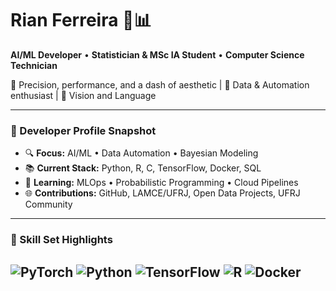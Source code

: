 # Rian Ferreira 🧠📊
**AI/ML Developer** • **Statistician & MSc IA Student** • **Computer Science Technician**

🎯 Precision, performance, and a dash of aesthetic  | 🧪 Data & Automation enthusiast  | 🤖 Vision and Language

---

### 🔧 Developer Profile Snapshot

- 🔍 **Focus:** AI/ML • Data Automation • Bayesian Modeling
- 📚 **Current Stack:** Python, R, C, TensorFlow, Docker, SQL
- 🧠 **Learning:** MLOps • Probabilistic Programming • Cloud Pipelines
- 🌐 **Contributions:** GitHub, LAMCE/UFRJ, Open Data Projects, UFRJ Community

---

### 🌌 Skill Set Highlights
![PyTorch](https://img.shields.io/badge/PyTorch-EE4C2C?style=for-the-badge&logo=pytorch&logoColor=white)
![Python](https://img.shields.io/badge/Python-333?style=for-the-badge&logo=python&logoColor=FFD43B)
![TensorFlow](https://img.shields.io/badge/TensorFlow-333?style=for-the-badge&logo=tensorflow&logoColor=FF6F00)
![R](https://img.shields.io/badge/R-333?style=for-the-badge&logo=r&logoColor=75AADB)
![Docker](https://img.shields.io/badge/Docker-333?style=for-the-badge&logo=docker&logoColor=0db7ed)
---
